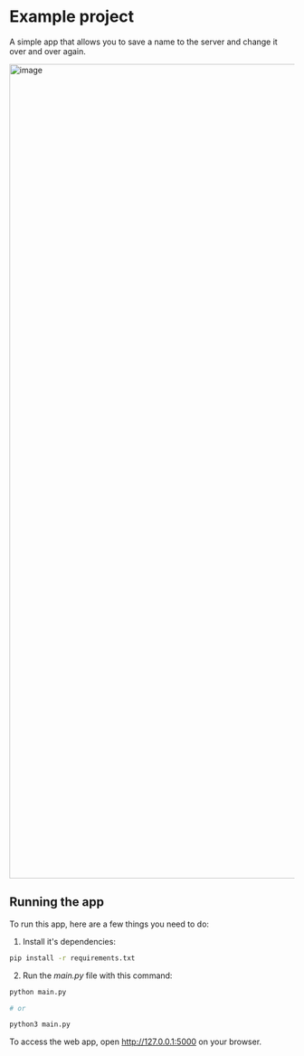 # Example project

A simple app that allows you to save a name to the server and change it over and over again.

<img width="1440" alt="image" src="https://github.com/GhoulKingR/openapi-devtools-example-project/assets/87097037/cf396bd8-7af2-4e9e-bf24-0a2daa5dcc1a">

## Running the app

To run this app, here are a few things you need to do:

1. Install it's dependencies:

```bash
pip install -r requirements.txt
```

2. Run the _main.py_ file with this command:

```bash
python main.py

# or

python3 main.py
```

To access the web app, open http://127.0.0.1:5000 on your browser.
